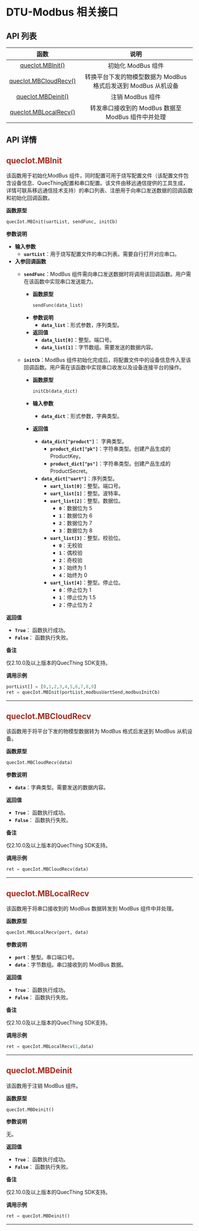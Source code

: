 # DTU-Modbus 相关接口
## **API 列表**

| 函数 | 说明  |
|:--------:| :-------------:|
| [quecIot.MBInit()](#MBInit)|初始化 ModBus 组件 |
| [quecIot.MBCloudRecv()](#MBCloudRecv)|转换平台下发的物模型数据为 ModBus 格式后发送到 ModBus 从机设备 |
| [quecIot.MBDeinit()](#MBDeinit) |注销 ModBus 组件|
| [quecIot.MBLocalRecv()](#MBLocalRecv)|转发串口接收到的 ModBus 数据至 ModBus 组件中并处理 |

## **API 详情**

<span id="MBInit">  </span>
## <font color=#A52A1A  >__quecIot.MBInit__</font>

该函数用于初始化ModBus 组件，同时配置可用于烧写配置文件（该配置文件包含设备信息、QuecThing配置和串口配置。该文件由移远通信提供的工具生成，详情可联系移远通信技术支持）的串口列表、注册用于向串口发送数据的回调函数和初始化回调函数。

__函数原型__

```py
quecIot.MBInit(uartList, sendFunc, initCb)
```
__参数说明__

* __输入参数__ 
	 * __`uartList`__：用于烧写配置文件的串口列表。需要自行打开对应串口。
* __入参回调函数__
	* __`sendFunc`__：ModBus 组件需向串口发送数据时将调用该回调函数。用户需在该函数中实现串口发送能力。
		* __函数原型__
			```py
			sendFunc(data_list)
			```
		* __参数说明__
			* __`data_list`__：形式参数，序列类型。
		* __返回值__
			* __`data_list[0]`__：整型。端口号。
			* __`data_list[1]`__：字节数组。需要发送的数据内容。

	 * __`initCb`__：ModBus 组件初始化完成后，将配置文件中的设备信息传入至该回调函数。用户需在该函数中实现串口收发以及设备连接平台的操作。
		* __函数原型__
			```py
			initCb(data_dict)
			```
		
		* __输入参数__
			* __`data_dict`__：形式参数，字典类型。
		* __返回值__
			* __`data_dict["product"]`__： 字典类型。
				* __`product_dict["pk"]`__：字符串类型。创建产品生成的 ProductKey。
				* __`product_dict["ps"]`__：字符串类型。创建产品生成的 ProductSecret。
			* __`data_dict["uart"]`__：序列类型。
				* __`uart_list[0]`__：整型。端口号。
				* __`uart_list[1]`__：整型。波特率。
				* __`uart_list[2]`__：整型。数据位。
					* __`0`__：数据位为 5
					* __`1`__：数据位为 6
					* __`2`__：数据位为 7
					* __`3`__：数据位为 8
				* __`uart_list[3]`__：整型。校验位。
					* __`0`__：无校验
					* __`1`__：偶校验
					* __`2`__：奇校验
					* __`3`__：始终为 1
					* __`4`__：始终为 0
				* __`uart_list[4]`__：整型。停止位。
					* __`0`__：停止位为 1
					* __`1`__：停止位为 1.5
					* __`2`__：停止位为 2

__返回值__

* __`True`__： 函数执行成功。
* __`False`__： 函数执行失败。

__备注__

仅2.10.0及以上版本的QuecThing SDK支持。

__调用示例__

```py
portList[] = [0,1,2,3,4,5,6,7,8,9]
ret = quecIot.MBInit(portList,modbusUartSend,modbusInitCb)
```

---


<span id="MBCloudRecv">  </span>
## <font color=#A52A1A  >__quecIot.MBCloudRecv__</font>

该函数用于将平台下发的物模型数据转为 ModBus 格式后发送到 ModBus 从机设备。

__函数原型__

```py
quecIot.MBCloudRecv(data)
```
__参数说明__

 * __`data`__：字典类型。需要发送的数据内容。

__返回值__

* __`True`__： 函数执行成功。
* __`False`__： 函数执行失败。

__备注__

仅2.10.0及以上版本的QuecThing SDK支持。

__调用示例__

```py
ret = quecIot.MBCloudRecv(data)
```
---

<span id="MBLocalRecv">  </span>
## <font color=#A52A1A  >__quecIot.MBLocalRecv__</font>

该函数用于将串口接收到的 ModBus 数据转发到 ModBus 组件中并处理。

__函数原型__

```py
quecIot.MBLocalRecv(port, data)
```
__参数说明__

 * __`port`__：整型。串口端口号。
 * __`data`__：字节数组。串口接收到的 ModBus 数据。

__返回值__

* __`True`__： 函数执行成功。
* __`False`__： 函数执行失败。

__备注__

仅2.10.0及以上版本的QuecThing SDK支持。

__调用示例__

```py
ret = quecIot.MBLocalRecv(1,data)
```
---

<span id="MBDeinit">  </span>
## <font color=#A52A1A  >__quecIot.MBDeinit__</font>

该函数用于注销 ModBus 组件。

__函数原型__

```py
quecIot.MBDeinit()
```
__参数说明__

无。
	 
__返回值__

* __`True`__： 函数执行成功。
* __`False`__： 函数执行失败。

__备注__

仅2.10.0及以上版本的QuecThing SDK支持。

__调用示例__

```py
ret = quecIot.MBDeinit()
```
---
  


